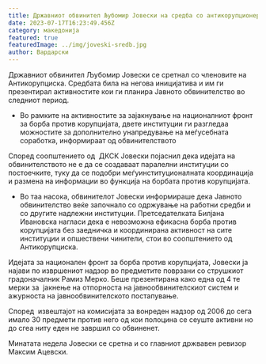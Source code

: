 ```yaml
---
title: Државниот обвинител Љубомир Јовески на средба со антикорупционерите
date: 2023-07-17T16:23:49.456Z
category: македонија
featured: true
featuredImage: ../img/joveski-sredb.jpg
author: Вардарски
---
```

<!--StartFragment-->

Државниот обвинител Љубомир Јовески се сретнал со членовите на Антикорупциска. Средбата била на негова иницијатива и им ги презентирал активностите кои ги планира Јавното обвинителство во следниот период.

* Во рамките на активностите за зајакнување на националниот фронт за борба против корупцијата, двете институции ги разгледаа можностите за дополнително унапредување на меѓусебната соработка, информираат од обвинителството

Според соопштението од  ДКСК Јовески појаснил дека идејата на обвинителството не е да се создаваат паралелни институции со постоечките, туку да се подобри меѓуинституционалната координација и размена на информации во функција на борбата против корупцијата.

* Во таа насока, обвинителот Јовески информираше дека Јавното обвинителство веќе започнало со одржување на работни средби и со другите надлежни институции. Претседателката Билјана Ивановска нагласи дека е невозможна ефикасна борба против корупцијата без заедничка и координирана активност на сите институции и опшествени чинители, стои во соопштението од Антикорупциска.

Идејата за национален фронт за борба против корупцијата, Јовески ја најави по извршениот надзор во предметите поврзани со струшкиот градоначалник Рамиз Мерко. Беше презентирана како една од 4 те мерки за  јакнење на отпорноста на јавнообвинителскиот систем и ажурноста на јавнообвинителското постапување.

Според  извештајот на комисијата за вонреден надзор од 2006 до сега имало 30 предмети против него од кои полоцина се сеуште активни но до сгеа ниту еден не завршил со обвиненет.

Минатата недела Јовески се сретна и со главниот држвавен ревизор Максим Ацевски.

<!--EndFragment-->